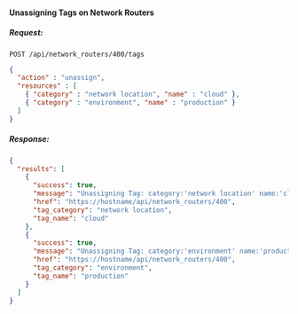 #### Unassigning Tags on Network Routers

##### Request:

    POST /api/network_routers/400/tags

``` json
{
  "action" : "unassign",
  "resources" : [
    { "category" : "network location", "name" : "cloud" },
    { "category" : "environment", "name" : "production" }
  ]
}
```

##### Response:

``` json
{
  "results": [
    {
      "success": true,
      "message": "Unassigning Tag: category:'network location' name:'cloud'",
      "href": "https://hostname/api/network_routers/400",
      "tag_category": "network location",
      "tag_name": "cloud"
    },
    {
      "success": true,
      "message": "Unassigning Tag: category:'environment' name:'production'",
      "href": "https://hostname/api/network_routers/400",
      "tag_category": "environment",
      "tag_name": "production"
    }
  ]
}
```
